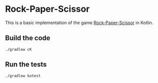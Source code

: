 # Rock-Paper-Scissor

This is a basic implementation of the game [Rock-Paper-Scissor](https://en.wikipedia.org/wiki/Rock-paper-scissors) 
in Kotlin.

## Build the code

    ./gradlew cK
    
## Run the tests

    ./gradlew kotest